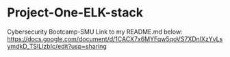 # Project-One-ELK-stack
Cybersecurity Bootcamp-SMU
Link to my README.md below:
https://docs.google.com/document/d/1CACX7x6MYFqw5qoVS7XDnlXzYvLsymdkD_TSILlzbIc/edit?usp=sharing

